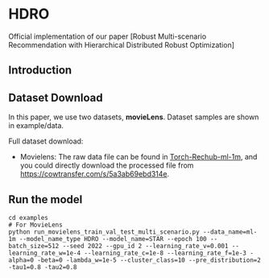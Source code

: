 # HDRO

Official implementation of our paper [Robust Multi-scenario Recommendation with Hierarchical Distributed Robust Optimization]


## Introduction


## Dataset Download
In this paper, we use two datasets, **movieLens**. Dataset samples are shown in example/data.

Full dataset download:
* Movielens: The raw data file can be found in [Torch-Rechub-ml-1m](https://github.com/morningsky/Torch-RecHub/tree/main/examples/matching/data/ml-1m), and you could directly download the processed file from https://cowtransfer.com/s/5a3ab69ebd314e.

## Run the model
```Shell
cd examples
# For MovieLens
python run_movielens_train_val_test_multi_scenario.py --data_name=ml-1m --model_name_type HDRO --model_name=STAR --epoch 100 --batch_size=512 --seed 2022 --gpu_id 2 --learning_rate_v=0.001 --learning_rate_w=1e-4 --learning_rate_c=1e-8 --learning_rate_f=1e-3 -alpha=0 -beta=0 -lambda_w=1e-5 --cluster_class=10 --pre_distribution=2 -tau1=0.8 -tau2=0.8

```





